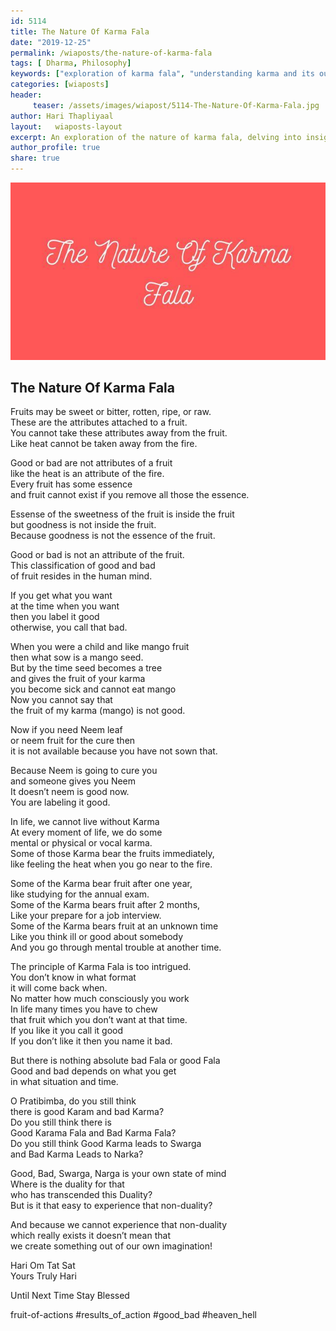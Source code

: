 ```yaml
--- 
id: 5114 
title: The Nature Of Karma Fala
date: "2019-12-25"
permalink: /wiaposts/the-nature-of-karma-fala
tags: [ Dharma, Philosophy]    
keywords: ["exploration of karma fala", "understanding karma and its outcomes", "poetic insights on karma and dharma", "philosophy of karma and its implications", "exploring karma in philosophical context"]  
categories: [wiaposts] 
header:
     teaser: /assets/images/wiapost/5114-The-Nature-Of-Karma-Fala.jpg
author: Hari Thapliyaal 
layout:   wiaposts-layout
excerpt: An exploration of the nature of karma fala, delving into insights on karma and its outcomes.  
author_profile: true 
share: true 
---
```


![The Nature Of Karma Fala](/assets/images/wiapost/5114-The-Nature-Of-Karma-Fala.jpg)      
   
## The Nature Of Karma Fala   
    
Fruits may be sweet or bitter, rotten, ripe, or raw.     
These are the attributes attached to a fruit.     
You cannot take these attributes away from the fruit.     
Like heat cannot be taken away from the fire.    
    
Good or bad are not attributes of a fruit     
like the heat is an attribute of the fire.     
Every fruit has some essence     
and fruit cannot exist if you remove all those the essence.    
    
Essense of the sweetness of the fruit is inside the fruit     
but goodness is not inside the fruit.     
Because goodness is not the essence of the fruit.    
    
Good or bad is not an attribute of the fruit.     
This classification of good and bad     
of fruit resides in the human mind.    
    
If you get what you want     
at the time when you want     
then you label it good     
otherwise, you call that bad.    
    
When you were a child and like mango fruit     
then what sow is a mango seed.     
But by the time seed becomes a tree     
and gives the fruit of your karma     
you become sick and cannot eat mango     
Now you cannot say that     
the fruit of my karma (mango) is not good.    
    
Now if you need Neem leaf     
or neem fruit for the cure then     
it is not available because you have not sown that.    
    
Because Neem is going to cure you     
and someone gives you Neem     
It doesn’t neem is good now.     
You are labeling it good.    
    
In life, we cannot live without Karma     
At every moment of life, we do some     
mental or physical or vocal karma.     
Some of those Karma bear the fruits immediately,     
like feeling the heat when you go near to the fire.    
    
Some of the Karma bear fruit after one year,     
like studying for the annual exam.     
Some of the Karma bears fruit after 2 months,     
Like your prepare for a job interview.     
Some of the Karma bears fruit at an unknown time     
Like you think ill or good about somebody     
And you go through mental trouble at another time.    
    
The principle of Karma Fala is too intrigued.     
You don’t know in what format     
it will come back when.     
No matter how much consciously you work     
In life many times you have to chew     
that fruit which you don’t want at that time.     
If you like it you call it good     
If you don’t like it then you name it bad.    
    
But there is nothing absolute bad Fala or good Fala     
Good and bad depends on what you get     
in what situation and time.    
    
O Pratibimba, do you still think     
there is good Karam and bad Karma?     
Do you still think there is     
Good Karama Fala and Bad Karma Fala?     
Do you still think Good Karma leads to Swarga     
and Bad Karma Leads to Narka?    
    
Good, Bad, Swarga, Narga is your own state of mind     
Where is the duality for that     
who has transcended this Duality?     
But is it that easy to experience that non-duality?    
    
And because we cannot experience that non-duality     
which really exists it doesn’t mean that     
we create something out of our own imagination!    
    
Hari Om Tat Sat     
Yours Truly Hari    
    
Until Next Time Stay Blessed    
    
fruit-of-actions #results_of_action #good_bad #heaven_hell    
